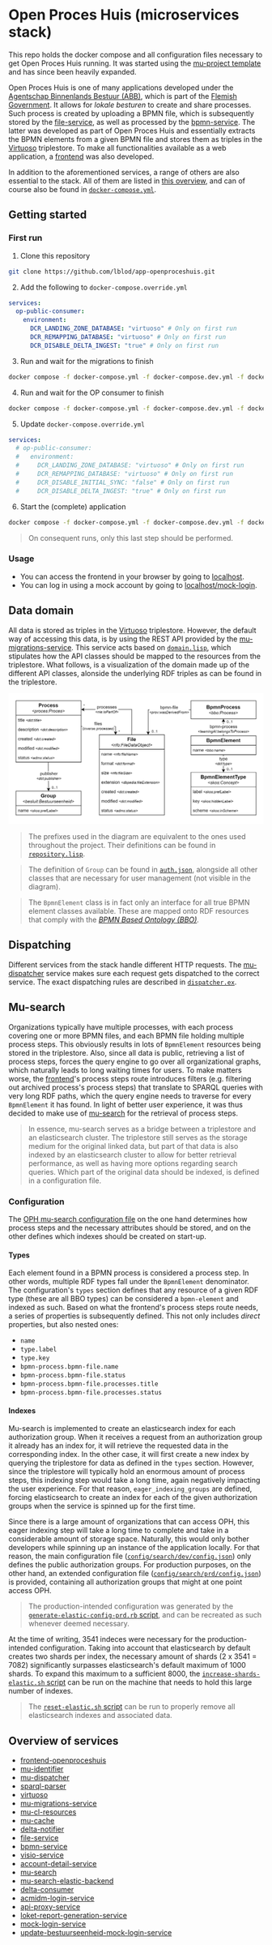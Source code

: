 # Open Proces Huis (microservices stack)

This repo holds the docker compose and all configuration files necessary to get Open Proces Huis running. It was started using the [mu-project template](https://github.com/mu-semtech/mu-project) and has since been heavily expanded.

Open Proces Huis is one of many applications developed under the [Agentschap Binnenlands Bestuur (ABB)](https://www.vlaanderen.be/agentschap-binnenlands-bestuur), which is part of the [Flemish Government](https://www.vlaanderen.be/en). It allows for _lokale besturen_ to create and share processes. Such process is created by uploading a BPMN file, which is subsequently stored by the [file-service](https://github.com/mu-semtech/file-service), as well as processed by the [bpmn-service](https://github.com/lblod/bpmn-service). The latter was developed as part of Open Proces Huis and essentially extracts the BPMN elements from a given BPMN file and stores them as triples in the [Virtuoso](https://github.com/tenforce/docker-virtuoso) triplestore. To make all functionalities available as a web application, a [frontend](https://github.com/lblod/frontend-openproceshuis) was also developed.

In addition to the aforementioned services, a range of others are also essential to the stack. All of them are listed in [this overview](#overview-of-services), and can of course also be found in [`docker-compose.yml`](./docker-compose.yml).

## Getting started

### First run

1. Clone this repository

```bash
git clone https://github.com/lblod/app-openproceshuis.git
```

2. Add the following to `docker-compose.override.yml`

```yml
services:
  op-public-consumer:
    environment:
      DCR_LANDING_ZONE_DATABASE: "virtuoso" # Only on first run
      DCR_REMAPPING_DATABASE: "virtuoso" # Only on first run
      DCR_DISABLE_DELTA_INGEST: "true" # Only on first run
```

3. Run and wait for the migrations to finish

```bash
docker compose -f docker-compose.yml -f docker-compose.dev.yml -f docker-compose.override.yml up -d migrations
```

4. Run and wait for the OP consumer to finish

```bash
docker compose -f docker-compose.yml -f docker-compose.dev.yml -f docker-compose.override.yml up -d database op-public-consumer
```

5. Update `docker-compose.override.yml`

```yml
services:
  # op-public-consumer:
  #   environment:
  #     DCR_LANDING_ZONE_DATABASE: "virtuoso" # Only on first run
  #     DCR_REMAPPING_DATABASE: "virtuoso" # Only on first run
  #     DCR_DISABLE_INITIAL_SYNC: "false" # Only on first run
  #     DCR_DISABLE_DELTA_INGEST: "true" # Only on first run
```

6. Start the (complete) application

```bash
docker compose -f docker-compose.yml -f docker-compose.dev.yml -f docker-compose.override.yml up -d
```

> On consequent runs, only this last step should be performed.

### Usage

- You can access the frontend in your browser by going to [localhost](http://localhost/).
- You can log in using a mock account by going to [localhost/mock-login](http://localhost/mock-login).

## Data domain

All data is stored as triples in the [Virtuoso](https://github.com/tenforce/docker-virtuoso) triplestore. However, the default way of accessing this data, is by using the REST API provided by the [mu-migrations-service](https://github.com/mu-semtech/mu-migrations-service). This service acts based on [`domain.lisp`](./config/resources/domain.lisp), which stipulates how the API classes should be mapped to the resources from the triplestore. What follows, is a visualization of the domain made up of the different API classes, alonside the underlying RDF triples as can be found in the triplestore.

![Open Proces Huis data domain](./assets/domain.jpg)

> The prefixes used in the diagram are equivalent to the ones used throughout the project. Their definitions can be found in [`repository.lisp`](./config/resources/repository.lisp).

> The definition of `Group` can be found in [`auth.json`](./config/resources/auth.json), alongside all other classes that are necessary for user management (not visible in the diagram).

> The `BpmnElement` class is in fact only an interface for all true BPMN element classes available. These are mapped onto RDF resources that comply with the [_BPMN Based Ontology (BBO)_](https://www.irit.fr/recherches/MELODI/ontologies/BBO/index-en.html).

## Dispatching

Different services from the stack handle different HTTP requests. The [mu-dispatcher](https://github.com/mu-semtech/mu-dispatcher) service makes sure each request gets dispatched to the correct service. The exact dispatching rules are described in [`dispatcher.ex`](./config/dispatcher/dispatcher.ex).

## Mu-search

Organizations typically have multiple processes, with each process covering one or more BPMN files, and each BPMN file holding multiple process steps. This obviously results in lots of `BpmnElement` resources being stored in the triplestore. Also, since all data is public, retrieving a list of process steps, forces the query engine to go over all organizational graphs, which naturally leads to long waiting times for users. To make matters worse, the [frontend](https://github.com/lblod/frontend-openproceshuis)'s process steps route introduces filters (e.g. filtering out archived process's process steps) that translate to SPARQL queries with very long RDF paths, which the query engine needs to traverse for every `BpmnElement` it has found. In light of better user experience, it was thus decided to make use of [mu-search](https://github.com/mu-semtech/mu-search) for the retrieval of process steps.

> In essence, mu-search serves as a bridge between a triplestore and an elasticsearch cluster. The triplestore still serves as the storage medium for the original linked data, but part of that data is also indexed by an elasticsearch cluster to allow for better retrieval performance, as well as having more options regarding search queries. Which part of the original data should be indexed, is defined in a configuration file.

### Configuration

The [OPH mu-search configuration file](./config/search/dev/config.json) on the one hand determines how process steps and the necessary attributes should be stored, and on the other defines which indexes should be created on start-up.

#### Types

Each element found in a BPMN process is considered a process step. In other words, multiple RDF types fall under the `BpmnElement` denominator. The configuration's `types` section defines that any resource of a given RDF type (these are all BBO types) can be considered a `bpmn-element` and indexed as such. Based on what the frontend's process steps route needs, a series of properties is subsequently defined. This not only includes _direct_ properties, but also nested ones:

- `name`
- `type.label`
- `type.key`
- `bpmn-process.bpmn-file.name`
- `bpmn-process.bpmn-file.status`
- `bpmn-process.bpmn-file.processes.title`
- `bpmn-process.bpmn-file.processes.status`

#### Indexes

Mu-search is implemented to create an elasticsearch index for each authorization group. When it receives a request from an authorization group it already has an index for, it will retrieve the requested data in the corresponding index. In the other case, it will first create a new index by querying the triplestore for data as defined in the `types` section. However, since the triplestore will typically hold an enormous amount of process steps, this indexing step would take a long time, again negatively impacting the user experience. For that reason, `eager_indexing_groups` are defined, forcing elasticsearch to create an index for each of the given authorization groups when the service is spinned up for the first time.

Since there is a large amount of organizations that can access OPH, this eager indexing step will take a long time to complete and take in a considerable amount of storage space. Naturally, this would only bother developers while spinning up an instance of the application locally. For that reason, the main configuration file ([`config/search/dev/config.json`](./config/search/dev/config.json)) only defines the public authorization groups. For production purposes, on the other hand, an extended configuration file ([`config/search/prd/config.json`](./config/search/prd/config.json)) is provided, containing all authorization groups that might at one point access OPH.

> The production-intended configuration was generated by the [`generate-elastic-config-prd.rb` script](./scripts/generate-elastic-config-prd.rb), and can be recreated as such whenever deemed necessary.

At the time of writing, 3541 indeces were necessary for the production-intended configuration. Taking into account that elasticsearch by default creates two shards per index, the necessary amount of shards (2 x 3541 = 7082) significantly surpasses elasticsearch's default maximum of 1000 shards. To expand this maximum to a sufficient 8000, the [`increase-shards-elastic.sh` script](./scripts/increase-shards-elastic.sh) can be run on the machine that needs to hold this large number of indexes.

> The [`reset-elastic.sh` script](./scripts/reset-elastic.sh) can be run to properly remove all elasticsearch indexes and associated data.

## Overview of services

- [frontend-openproceshuis](https://github.com/lblod/frontend-openproceshuis)
- [mu-identifier](https://github.com/mu-semtech/mu-identifier)
- [mu-dispatcher](https://github.com/mu-semtech/mu-dispatcher)
- [sparql-parser](https://github.com/mu-semtech/sparql-parser)
- [virtuoso](https://github.com/tenforce/docker-virtuoso)
- [mu-migrations-service](https://github.com/mu-semtech/mu-migrations-service)
- [mu-cl-resources](https://github.com/mu-semtech/mu-cl-resources)
- [mu-cache](https://github.com/mu-semtech/mu-cache)
- [delta-notifier](https://github.com/mu-semtech/delta-notifier)
- [file-service](https://github.com/mu-semtech/file-service)
- [bpmn-service](https://github.com/lblod/openproceshuis-bpmn-service)
- [visio-service](https://github.com/lblod/openproceshuis-visio-service)
- [account-detail-service](https://github.com/lblod/account-detail-service)
- [mu-search](https://github.com/mu-semtech/mu-search)
- [mu-search-elastic-backend](https://github.com/mu-semtech/mu-search-elastic-backend)
- [delta-consumer](https://github.com/lblod/delta-consumer)
- [acmidm-login-service](https://github.com/lblod/acmidm-login-service)
- [api-proxy-service](https://github.com/lblod/api-proxy-service)
- [loket-report-generation-service](https://github.com/lblod/loket-report-generation-service)
- [mock-login-service](https://github.com/lblod/mock-login-service)
- [update-bestuurseenheid-mock-login-service](https://github.com/lblod/update-bestuurseenheid-mock-login-service)
